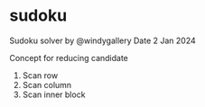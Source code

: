 # sudoku
Sudoku solver
by @windygallery
Date 2 Jan 2024

Concept for reducing candidate
1. Scan row
2. Scan column
3. Scan inner block